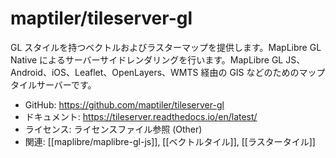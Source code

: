 # maptiler/tileserver-gl

GL スタイルを持つベクトルおよびラスターマップを提供します。MapLibre GL Native によるサーバーサイドレンダリングを行います。MapLibre GL JS、Android、iOS、Leaflet、OpenLayers、WMTS 経由の GIS などのためのマップタイルサーバーです。

- GitHub: https://github.com/maptiler/tileserver-gl
- ドキュメント: https://tileserver.readthedocs.io/en/latest/
- ライセンス: ライセンスファイル参照 (Other)
- 関連: [[maplibre/maplibre-gl-js]], [[ベクトルタイル]], [[ラスタータイル]]
